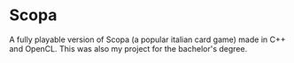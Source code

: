# Scopa
A fully playable version of Scopa (a popular italian card game) made in C++ and OpenCL. This was also my project for the bachelor's degree.
